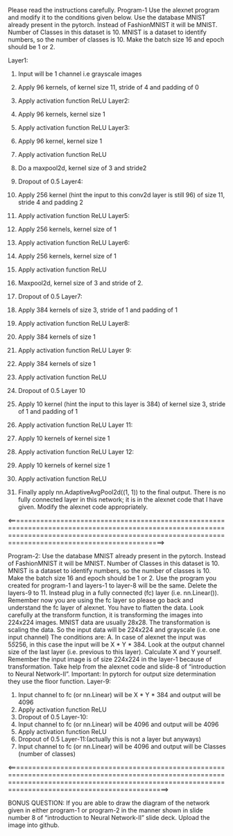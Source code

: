 Please read the instructions carefully.
Program-1 
Use the alexnet program and modify it to the conditions given below. Use the database
MNIST already present in the pytorch. Instead of FashionMNIST it will be MNIST. Number of
Classes in this dataset is 10. MNIST is a dataset to identify numbers, so the number of
classes is 10. Make the batch size 16 and epoch should be 1 or 2.


Layer1:
1. Input will be 1 channel i.e grayscale images
2. Apply 96 kernels, of kernel size 11, stride of 4 and padding of 0
3. Apply activation function ReLU
Layer2:


1. Apply 96 kernels, kernel size 1
2. Apply activation function ReLU
Layer3:
1. Apply 96 kernel, kernel size 1
2. Apply activation function ReLU
3. Do a maxpool2d, kernel size of 3 and stride2
4. Dropout of 0.5
Layer4:
1. Apply 256 kernel (hint the input to this conv2d layer is still 96) of size 11, stride 4 and
padding 2
2. Apply activation function ReLU
Layer5:
1. Apply 256 kernels, kernel size of 1
2. Apply activation function ReLU
Layer6:
1. Apply 256 kernels, kernel size of 1
2. Apply activation function ReLU
3. Maxpool2d, kernel size of 3 and stride of 2.
4. Dropout of 0.5
Layer7:
1. Apply 384 kernels of size 3, stride of 1 and padding of 1
2. Apply activation function ReLU
Layer8:
1. Apply 384 kernels of size 1
2. Apply activation function ReLU
Layer 9:
1. Apply 384 kernels of size 1
2. Apply activation function ReLU
3. Dropout of 0.5
Layer 10
1. Apply 10 kernel (hint the input to this layer is 384) of kernel size 3, stride of 1 and
padding of 1
2. Apply activation function ReLU
Layer 11:
1. Apply 10 kernels of kernel size 1
2. Apply activation function ReLU
Layer 12:
1. Apply 10 kernels of kernel size 1
2. Apply activation function ReLU
3. Finally apply nn.AdaptiveAvgPool2d((1, 1)) to the final output.
There is no fully connected layer in this network; it is in the alexnet code that I have given.
Modify the alexnet code appropriately.

<=========================================================================================================================================================================================================>


Program-2:
Use the database MNIST already present in the pytorch. Instead of FashionMNIST it will be
MNIST. Number of Classes in this dataset is 10. MNIST is a dataset to identify numbers, so
the number of classes is 10. Make the batch size 16 and epoch should be 1 or 2.
Use the program you created for program-1 and layers-1 to layer-8 will be the same. Delete
the layers-9 to 11. Instead plug in a fully connected (fc) layer (i.e. nn.Linear()).
Remember now you are using the fc layer so please go back and understand the fc layer of
alexnet. You have to flatten the data. Look carefully at the transform function, it is
transforming the images into 224x224 images. MNIST data are usually 28x28. The
transformation is scaling the data. So the input data will be 224x224 and grayscale (i.e. one
input channel)
The conditions are:
A. In case of alexnet the input was 5*5*256, in this case the input will be X * Y * 384.
Look at the output channel size of the last layer (i.e. previous to this layer). Calculate
X and Y yourself. Remember the input image is of size 224x224 in the layer-1
because of transformation. Take help from the alexnet code and slide-8 of
“introduction to Neural Network-II”. Important: In pytorch for output size determination
they use the floor function.
Layer-9:
1. Input channel to fc (or nn.Linear) will be X * Y * 384 and output will be 4096
2. Apply activation function ReLU
3. Dropout of 0.5
Layer-10:
1. Input channel to fc (or nn.Linear) will be 4096 and output will be 4096
2. Apply activation function ReLU
3. Dropout of 0.5
Layer-11:(actually this is not a layer but anyways)
1. Input channel to fc (or nn.Linear) will be 4096 and output will be Classes (number of
classes)

<==========================================================================================================================================================================================================>





BONUS QUESTION:
If you are able to draw the diagram of the network given in either program-1 or program-2 in
the manner shown in slide number 8 of “introduction to Neural Network-II” slide deck. Upload
the image into github.
